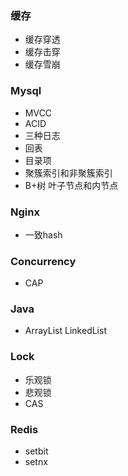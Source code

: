 ### 缓存
+ 缓存穿透
+ 缓存击穿
+ 缓存雪崩

### Mysql
+ MVCC
+ ACID
+ 三种日志
+ 回表
+ 目录项
+ 聚簇索引和非聚簇索引
+ B+树 叶子节点和内节点

### Nginx
+ 一致hash

### Concurrency
+ CAP

### Java
+ ArrayList LinkedList 

### Lock
+ 乐观锁
+ 悲观锁
+ CAS

### Redis
+ setbit
+ setnx
